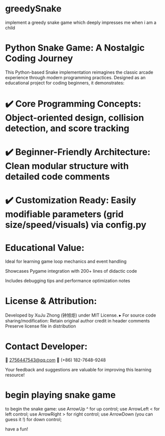 # greedySnake
implement a greedy snake game  which deeply  impresses me when i am a child

# Python Snake Game: A Nostalgic Coding Journey

This Python-based Snake implementation reimagines the classic arcade experience through modern programming practices. Designed as an educational project for coding beginners, it demonstrates:

# ✔️ Core Programming Concepts: Object-oriented design, collision detection, and score tracking
# ✔️ Beginner-Friendly Architecture: Clean modular structure with detailed code comments
# ✔️ Customization Ready: Easily modifiable parameters (grid size/speed/visuals) via config.py


# Educational Value:
Ideal for learning game loop mechanics and event handling

Showcases Pygame integration with 200+ lines of didactic code

Includes debugging tips and performance optimization notes

# License & Attribution:
Developed by XuJu Zhong (钟旭炬) under MIT License.
▸ For source code sharing/modification:
Retain original author credit in header comments
Preserve license file in distribution

# Contact Developer:
📧 2756447543@qq.com
📱 (+86) 182-7648-9248

Your feedback and suggestions are valuable for improving this learning resource!

# begin playing snake game 
to begin the snake game:
    use ArrowUp         ^   for                    up control;
    use ArrowLeft       <   for                    left control; 
    use ArrowRight      >   for                    right control;
    use ArrowDown  (you can guess it !) for        down control;

have a fun!

